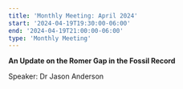 ```yaml
---
title: 'Monthly Meeting: April 2024'
start: '2024-04-19T19:30:00-06:00'
end: '2024-04-19T21:00:00-06:00'
type: 'Monthly Meeting'
---
```


**An Update on the Romer Gap in the Fossil Record**

Speaker: Dr Jason Anderson

